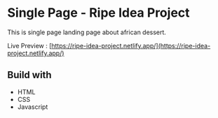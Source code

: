 # Single Page - Ripe Idea Project

This is single page landing page about african dessert.

Live Preview : [https://ripe-idea-project.netlify.app/](https://ripe-idea-project.netlify.app/)

## Build with

- HTML
- CSS
- Javascript
